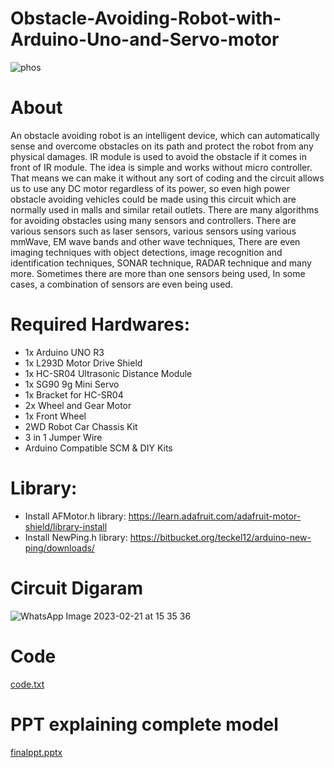 # Obstacle-Avoiding-Robot-with-Arduino-Uno-and-Servo-motor


![phos](https://user-images.githubusercontent.com/88397453/220328665-4fe4ac9f-c267-41f9-a24d-521d26463727.jpg)



# About</br>

An obstacle avoiding robot is an intelligent device, which can automatically sense and overcome obstacles on its path and protect the robot from any physical damages. IR module is used to avoid the obstacle if it comes in front of IR module. The idea is simple and works without micro controller. That means we can make it without any sort of coding and the circuit allows us to use any DC motor regardless of its power, so even high power obstacle avoiding vehicles could be made using this circuit which are normally used in malls and similar retail outlets.
There are many algorithms for avoiding obstacles using many sensors and controllers. There are various sensors such as laser sensors, various sensors using various mmWave, EM wave bands and other wave techniques, There are even imaging techniques with object detections, image recognition and identification techniques, SONAR technique, RADAR technique and many more. Sometimes there are more than one sensors being used, In some cases, a combination of sensors are even being used.
# Required Hardwares: </br>
- 1x Arduino UNO R3
- 1x L293D Motor Drive Shield
- 1x HC-SR04 Ultrasonic Distance Module
- 1x SG90 9g Mini Servo
- 1x Bracket for HC-SR04
- 2x Wheel and Gear Motor
- 1x Front Wheel
- 2WD Robot Car Chassis Kit
- 3 in 1 Jumper Wire
- Arduino Compatible SCM & DIY Kits
# Library: </br>
- Install AFMotor.h library: https://learn.adafruit.com/adafruit-motor-shield/library-install
- Install NewPing.h library: https://bitbucket.org/teckel12/arduino-new-ping/downloads/

# Circuit Digaram</br>
![WhatsApp Image 2023-02-21 at 15 35 36](https://user-images.githubusercontent.com/88397453/220326239-e3cd33b8-dfcd-4ac3-b518-188563efa979.jpg)

# **Code**</br>
[code.txt](https://github.com/megh212/Obstacle-Avoiding-Robot-with-Arduino-Uno-and-Servo-motor/files/10792767/code.txt)

# **PPT explaining complete model**

[finalppt.pptx](https://github.com/megh212/Obstacle-Avoiding-Robot-with-Arduino-Uno-and-Servo-motor/files/10792826/finalppt.pptx)
